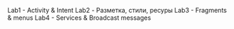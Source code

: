 Lab1 - Activity  & Intent
Lab2 - Разметка, стили, ресуры
Lab3 - Fragments & menus
Lab4 - Services & Broadcast messages
